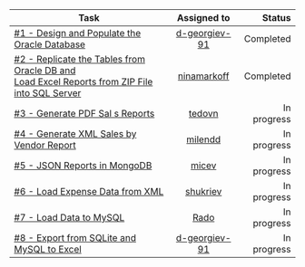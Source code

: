 | Task          | Assigned to   | Status |
| ------------- |:-------------:| --------:|
|[#1 - Design and Populate the Oracle Database](https://github.com/SoftUni-TeamWork/Sales#problem-1--design-and-populate-the-oracle-database)| [d-georgiev-91](https://github.com/d-georgiev-91)| Completed|
|[#2 - Replicate the Tables from Oracle DB and <br> Load Excel Reports from ZIP File into SQL Server](https://github.com/SoftUni-TeamWork/Sales#problem-2--replicate-the-tables-from-oracle-db-and-load-excel-reports-from-zip-file-into-sql-server)| [ninamarkoff](https://github.com/ninamarkoff)| Completed| 
|[#3 - Generate PDF Sal s Reports](https://github.com/SoftUni-TeamWork/Sales#problem-3--generate-pdf-sales-reports)| [tedovn](https://github.com/tedovn)| In progress| 
|[#4 - Generate XML Sales by Vendor Report](https://github.com/SoftUni-TeamWork/Sales#problem-4--generate-xml-sales-by-vendor-report)| [milendd](https://github.com/milendd)| In progress| 
|[#5 - JSON Reports in MongoDB](https://github.com/SoftUni-TeamWork/Sales#problem-5--json-reports-in-mongodb)| [micev](https://github.com/micev)| In progress| 
|[#6 - Load Expense Data from XML](https://github.com/SoftUni-TeamWork/Sales#problem-6--load-expense-data-from-xml)|[shukriev](https://github.com/shukriev)| In progress| 
|[#7 - Load Data to MySQL](https://github.com/SoftUni-TeamWork/Sales#problem-7--load-data-to-mysql)|[Rado](https://github.com/rvmladenov)| In progress| 
|[#8 - Export from SQLite and MySQL to Excel](https://github.com/SoftUni-TeamWork/Sales#problem-8--export-from-sqlite-and-mysql-to-excel)| [d-georgiev-91](https://github.com/d-georgiev-91) | In progress| 

